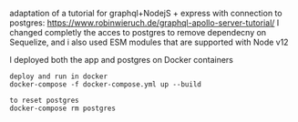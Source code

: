 
adaptation of a tutorial for graphql+NodejS + express with connection to postgres: https://www.robinwieruch.de/graphql-apollo-server-tutorial/
I changed completly the acces to postgres to remove dependecny on Sequelize, and i also used ESM modules that are supported with Node v12

I deployed both the app and postgres on Docker containers 
```
deploy and run in docker
docker-compose -f docker-compose.yml up --build

to reset postgres
docker-compose rm postgres
```